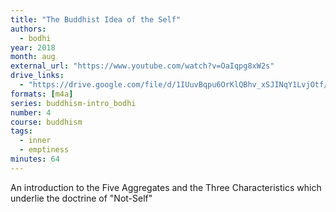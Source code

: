```yaml
---
title: "The Buddhist Idea of the Self"
authors:
  - bodhi
year: 2018
month: aug
external_url: "https://www.youtube.com/watch?v=OaIqpg8xW2s"
drive_links:
  - "https://drive.google.com/file/d/1IUuvBqpu6OrKlQBhv_xSJINqY1LvjOtf/view?usp=sharing"
formats: [m4a]
series: buddhism-intro_bodhi
number: 4
course: buddhism
tags:
  - inner
  - emptiness
minutes: 64
---
```


An introduction to the Five Aggregates and the Three Characteristics which underlie the doctrine of "Not-Self"

